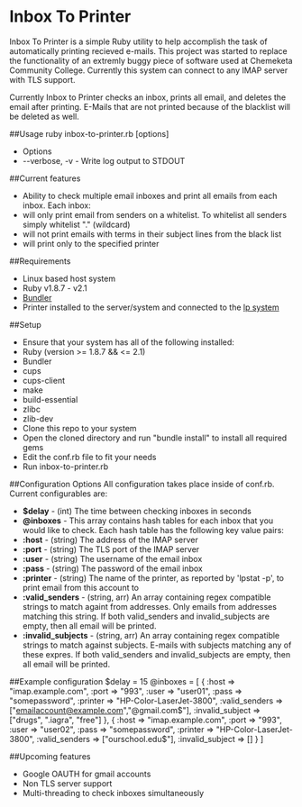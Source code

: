# Inbox To Printer
Inbox To Printer is a simple Ruby utility to help accomplish the task of automatically printing recieved e-mails. This project was started to replace the functionality of an extremly buggy piece of software used at Chemeketa Community College. Currently this system can connect to any IMAP server with TLS support.

Currently Inbox to Printer checks an inbox, prints all email, and deletes the email after printing. E-Mails that are not printed because of the blacklist will be deleted as well. 

##Usage
ruby inbox-to-printer.rb [options]

* Options
 * --verbose, -v - Write log output to STDOUT

##Current features
* Ability to check multiple email inboxes and print all emails from each inbox. Each inbox:
 * will only print email from senders on a whitelist. To whitelist all senders simply whitelist "." (wildcard)
 * will not print emails with terms in their subject lines from the black list
 * will print only to the specified printer

##Requirements
* Linux based host system
* Ruby v1.8.7 - v2.1
* [Bundler](http://bundler.io/)
* Printer installed to the server/system and connected to the [lp system](http://www.cups.org/documentation.php/options.html)

##Setup
* Ensure that your system has all of the following installed:
 * Ruby (version >= 1.8.7 && <= 2.1)
 * Bundler
 * cups
 * cups-client
 * make 
 * build-essential
 * zlibc
 * zlib-dev
* Clone this repo to your system
* Open the cloned directory and run "bundle install" to install all required gems
* Edit the conf.rb file to fit your needs
* Run inbox-to-printer.rb

##Configuration Options
All configuration takes place inside of conf.rb. Current configurables are:
* **$delay** - (int) The time between checking inboxes in seconds
* **@inboxes** - This array contains hash tables for each inbox that you would like to check. Each hash table has the following key value pairs:
 * **:host** - (string) The address of the IMAP server
 * **:port** - (string) The TLS port of the IMAP server
 * **:user** - (string) The username of the email inbox
 * **:pass** - (string) The password of the email inbox
 * **:printer** - (string) The name of the printer, as reported by 'lpstat -p', to print email from this account to
 * **:valid_senders** - (string, arr) An array containing regex compatible strings to match againt from addresses. Only emails from addresses matching this string. If both valid\_senders and invalid\_subjects are empty, then all email will be printed.
 * **:invalid_subjects** - (string, arr) An array containing regex compatible strings to match against subjects. E-mails with subjects matching any of these expres. If both valid\_senders and invalid\_subjects are empty, then all email will be printed.

##Example configuration
    $delay = 15
    @inboxes = [
        {
            :host  => "imap.example.com",
            :port => "993",
            :user => "user01",
            :pass => "somepassword",
            :printer => "HP-Color-LaserJet-3800",
            :valid_senders => ["emailaccount@example.com","@gmail.com$"],
            :invalid_subject => ["drugs", ".iagra", "free"]
        },
        {
            :host  => "imap.example.com",
            :port => "993",
            :user => "user02",
            :pass => "somepassword",
            :printer => "HP-Color-LaserJet-3800",
            :valid_senders => ["ourschool.edu$"],
            :invalid_subject => []
        }
    ]


##Upcoming features
* Google OAUTH for gmail accounts
* Non TLS server support
* Multi-threading to check inboxes simultaneously
